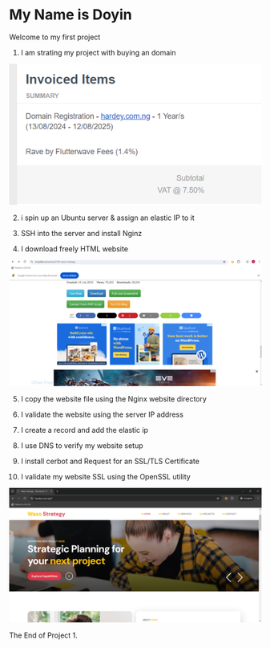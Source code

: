 # My Name is Doyin

Welcome to my first project

1. I am strating my project with buying an domain 

![1](img/1.png)

2. i spin up an Ubuntu server & assign an elastic IP to it

3. SSH into the server and install Nginz

4. I download freely HTML website 

![2](img/2.png)

5. I copy the website file using the Nginx website directory

6. I validate the website using the server IP address 

7. I create a record and add the elastic ip

8. I use DNS to verify my website setup 

9. I install cerbot and Request for an SSL/TLS Certificate

10. I validate my website SSL using the OpenSSL utility

![3](img/3.png)

The End of Project 1.